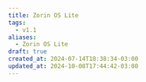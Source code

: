 ```yaml
---
title: Zorin OS Lite
tags:
  - v1.1
aliases:
  - Zorin OS Lite
draft: true
created_at: 2024-07-14T18:38:34-03:00
updated_at: 2024-10-08T17:44:42-03:00
---
```

